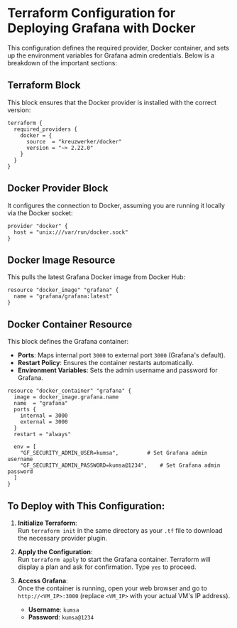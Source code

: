 

# Terraform Configuration for Deploying Grafana with Docker

This configuration defines the required provider, Docker container, and sets up the environment variables for Grafana admin credentials. Below is a breakdown of the important sections:

## Terraform Block
This block ensures that the Docker provider is installed with the correct version:

```hcl
terraform {
  required_providers {
    docker = {
      source  = "kreuzwerker/docker"
      version = "~> 2.22.0"
    }
  }
}
```

## Docker Provider Block
It configures the connection to Docker, assuming you are running it locally via the Docker socket:

```hcl
provider "docker" {
  host = "unix:///var/run/docker.sock"
}
```

## Docker Image Resource
This pulls the latest Grafana Docker image from Docker Hub:

```hcl
resource "docker_image" "grafana" {
  name = "grafana/grafana:latest"
}
```

## Docker Container Resource
This block defines the Grafana container:

- **Ports**: Maps internal port `3000` to external port `3000` (Grafana's default).
- **Restart Policy**: Ensures the container restarts automatically.
- **Environment Variables**: Sets the admin username and password for Grafana.

```hcl
resource "docker_container" "grafana" {
  image = docker_image.grafana.name
  name  = "grafana"
  ports {
    internal = 3000
    external = 3000
  }
  restart = "always"

  env = [
    "GF_SECURITY_ADMIN_USER=kumsa",         # Set Grafana admin username
    "GF_SECURITY_ADMIN_PASSWORD=kumsa@1234",    # Set Grafana admin password
  ]
}
```

## To Deploy with This Configuration:

1. **Initialize Terraform**:  
   Run `terraform init` in the same directory as your `.tf` file to download the necessary provider plugin.

2. **Apply the Configuration**:  
   Run `terraform apply` to start the Grafana container. Terraform will display a plan and ask for confirmation. Type `yes` to proceed.

3. **Access Grafana**:  
   Once the container is running, open your web browser and go to `http://<VM_IP>:3000` (replace `<VM_IP>` with your actual VM's IP address).

   - **Username**: `kumsa`
   - **Password**: `kumsa@1234`
